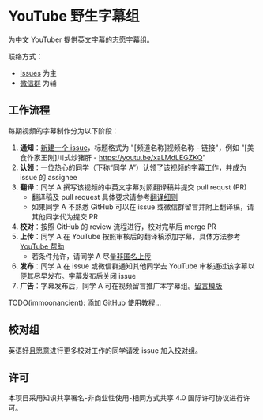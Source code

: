# YouTube 野生字幕组

为中文 YouTuber 提供英文字幕的志愿字幕组。

联络方式：
- [Issues](https://github.com/immoonancient/YTSubtitles/issues) 为主
- [微信群](docs/wechat.md) 为辅

## 工作流程

每期视频的字幕制作分为以下阶段：
1. **通知**：[新建一个 issue](https://github.com/immoonancient/YTSubtitles/issues/new)，标题格式为 "\[频道名称\]视频名称 - 链接"，例如 "\[美食作家王刚\]川式炒猪肝 - https://youtu.be/xaLMdLEGZKQ"
2. **认领**：一位热心的同学（下称“同学 A”）认领了该视频的字幕工作，并成为 issue 的 assignee
3. **翻译**：同学 A 撰写该视频的中英文字幕对照翻译稿并提交 pull requst (PR)
   - 翻译稿及 pull request 具体要求请参考[翻译细则](docs/translation.md)
   - 如果同学 A 不熟悉 GitHub 可以在 issue 或微信群留言并附上翻译稿，请其他同学代为提交 PR
4. **校对**：按照 GitHub 的 review 流程进行，校对完毕后 merge PR
5. **上传**：同学 A 在 YouTube 按照审核后的翻译稿添加字幕，具体方法参考 [YouTube 帮助](https://support.google.com/youtube/answer/6054623)
   - 若条件允许，请同学 A 尽量[非匿名上传](https://support.google.com/youtube/answer/6392394)
6. **发布**：同学 A 在 issue 或微信群通知其他同学去 YouTube 审核通过该字幕以便其尽早发布。字幕发布后关闭 issue
7. **广告**：字幕发布后，同学 A 可在视频留言推广本字幕组。[留言模版](docs/promotion.md)

TODO(immoonancient): 添加 GitHub 使用教程...

## 校对组

英语好且愿意进行更多校对工作的同学请发 issue 加入[校对组](subtitles/CODEOWNERS)。

## 许可

本项目采用知识共享署名-非商业性使用-相同方式共享 4.0 国际许可协议进行许可。
